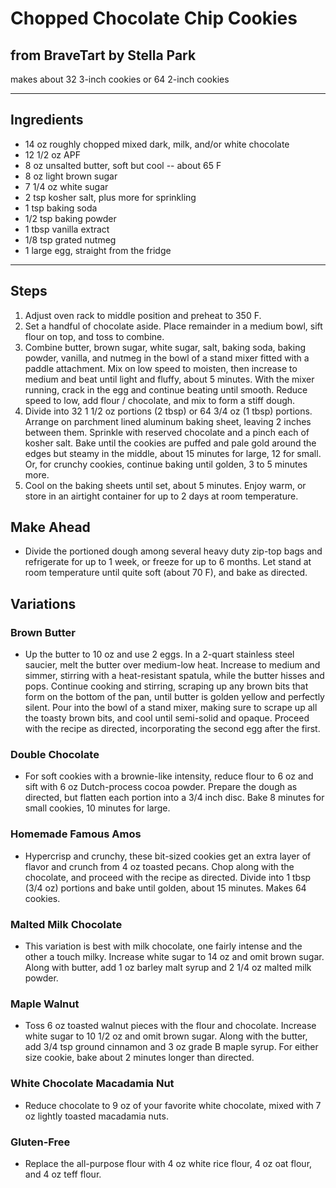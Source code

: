 # Chopped Chocolate Chip Cookies

## from BraveTart by Stella Park

makes about 32 3-inch cookies or 64 2-inch cookies

---

## Ingredients

* 14 oz roughly chopped mixed dark, milk, and/or white chocolate
* 12 1/2 oz APF
* 8 oz unsalted butter, soft but cool -- about 65 F
* 8 oz light brown sugar
* 7 1/4 oz white sugar
* 2 tsp kosher salt, plus more for sprinkling
* 1 tsp baking soda
* 1/2 tsp baking powder
* 1 tbsp vanilla extract
* 1/8 tsp grated nutmeg
* 1 large egg, straight from the fridge

---

## Steps

1.  Adjust oven rack to middle position and preheat to 350 F.
2.  Set a handful of chocolate aside. Place remainder in a medium bowl, sift flour on top, and toss to combine.
3.  Combine butter, brown sugar, white sugar, salt, baking soda, baking powder, vanilla, and nutmeg in the bowl of a stand mixer fitted with a paddle attachment. Mix on low speed to moisten, then increase to medium and beat until light and fluffy, about 5 minutes. With the mixer running, crack in the egg and continue beating until smooth. Reduce speed to low, add flour / chocolate, and mix to form a stiff dough.
4.  Divide into 32 1 1/2 oz portions (2 tbsp) or 64 3/4 oz (1 tbsp) portions. Arrange on parchment lined aluminum baking sheet, leaving 2 inches between them. Sprinkle with reserved chocolate and a pinch each of kosher salt. Bake until the cookies are puffed and pale gold around the edges but steamy in the middle, about 15 minutes for large, 12 for small. Or, for crunchy cookies, continue baking until golden, 3 to 5 minutes more.
5.  Cool on the baking sheets until set, about 5 minutes. Enjoy warm, or store in an airtight container for up to 2 days at room temperature.

## Make Ahead

* Divide the portioned dough among several heavy duty zip-top bags and refrigerate for up to 1 week, or freeze for up to 6 months. Let stand at room temperature until quite soft (about 70 F), and bake as directed.


## Variations

### Brown Butter

* Up the butter to 10 oz and use 2 eggs. In a 2-quart stainless steel saucier, melt the butter over medium-low heat. Increase to medium and simmer, stirring with a heat-resistant spatula, while the butter hisses and pops. Continue cooking and stirring, scraping up any brown bits that form on the bottom of the pan, until butter is golden yellow and perfectly silent. Pour into the bowl of a stand mixer, making sure to scrape up all the toasty brown bits, and cool until semi-solid and opaque. Proceed with the recipe as directed, incorporating the second egg after the first.

### Double Chocolate

* For soft cookies with a brownie-like intensity, reduce flour to 6 oz and sift with 6 oz Dutch-process cocoa powder. Prepare the dough as directed, but flatten each portion into a 3/4 inch disc. Bake 8 minutes for small cookies, 10 minutes for large.


### Homemade Famous Amos

* Hypercrisp and crunchy, these bit-sized cookies get an extra layer of flavor and crunch from 4 oz toasted pecans. Chop along with the chocolate, and proceed with the recipe as directed. Divide into 1 tbsp (3/4 oz) portions and bake until golden, about 15 minutes. Makes 64 cookies.

### Malted Milk Chocolate

* This variation is best with milk chocolate, one fairly intense and the other a touch milky. Increase white sugar to 14 oz and omit brown sugar. Along with butter, add 1 oz barley malt syrup and 2 1/4 oz malted milk powder.

### Maple Walnut

* Toss 6 oz toasted walnut pieces with the flour and chocolate. Increase white sugar to 10 1/2 oz and omit brown sugar. Along with the butter, add 3/4 tsp ground cinnamon and 3 oz grade B maple syrup. For either size cookie, bake about 2 minutes longer than directed.

### White Chocolate Macadamia Nut

* Reduce chocolate to 9 oz of your favorite white chocolate, mixed with 7 oz lightly toasted macadamia nuts.

### Gluten-Free

* Replace the all-purpose flour with 4 oz white rice flour, 4 oz oat flour, and 4 oz teff flour.